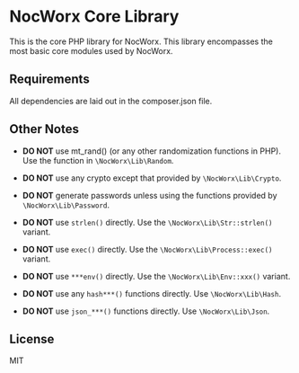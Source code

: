 
# NocWorx Core Library

This is the core PHP library for NocWorx.  This library encompasses the most basic core modules used by NocWorx.

## Requirements

All dependencies are laid out in the composer.json file.

## Other Notes

- **DO NOT** use mt_rand() (or any other randomization functions in PHP).  Use the function in `\NocWorx\Lib\Random`.

- **DO NOT** use any crypto except that provided by `\NocWorx\Lib\Crypto`.

- **DO NOT** generate passwords unless using the functions provided by `\NocWorx\Lib\Password`.

- **DO NOT** use `strlen()` directly.  Use the `\NocWorx\Lib\Str::strlen()` variant.

- **DO NOT** use `exec()` directly.  Use the `\NocWorx\Lib\Process::exec()` variant.

- **DO NOT** use `***env()` directly.  Use the `\NocWorx\Lib\Env::xxx()` variant.

- **DO NOT** use any `hash***()` functions directly.  Use `\NocWorx\Lib\Hash`.

- **DO NOT** use `json_***()` functions directly.  Use `\NocWorx\Lib\Json`.

## License

MIT

